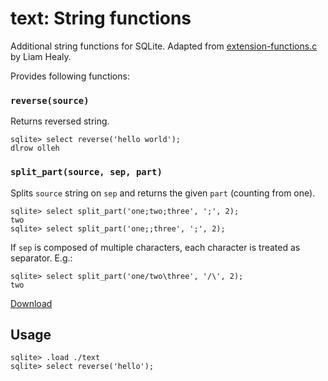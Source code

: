 # text: String functions

Additional string functions for SQLite.
Adapted from [extension-functions.c](https://sqlite.org/contrib/) by Liam Healy.

Provides following functions:

### `reverse(source)`

Returns reversed string.

```
sqlite> select reverse('hello world');
dlrow olleh
```

### `split_part(source, sep, part)`

Splits `source` string on `sep` and returns the given `part` (counting from one).

```
sqlite> select split_part('one;two;three', ';', 2);
two
sqlite> select split_part('one;;three', ';', 2);

```

If `sep` is composed of multiple characters, each character is treated as separator. E.g.:

```
sqlite> select split_part('one/two\three', '/\', 2);
two
```

[Download](https://github.com/nalgeon/sqlean/releases/latest)

## Usage

```
sqlite> .load ./text
sqlite> select reverse('hello');
```
